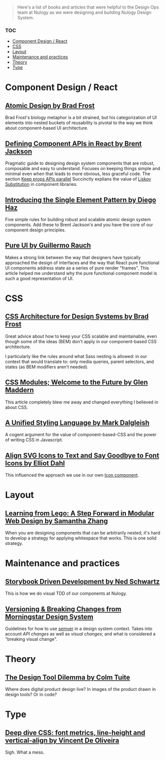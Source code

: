 > Here's a list of books and articles that were helpful to the Design Ops team at Nulogy as we were designing and building Nulogy Design System.

### TOC
- [Component Design / React](#component-design--react)
- [CSS](#css)
- [Layout](#layout)
- [Maintenance and practices](#maintenance-and-practices)
- [Theory](#theory)
- [Type](#type)



# Component Design / React

## [Atomic Design by Brad Frost](http://bradfrost.com/blog/post/atomic-web-design/)

Brad Frost's biology metaphor is a bit strained, but his categorization of UI elements into nested buckets of reusability is pivotal to the way we think about component-based UI architecture.


## [Defining Component APIs in React by Brent Jackson](http://jxnblk.com/writing/posts/defining-component-apis-in-react/#defining-component-apis-in-react)

Pragmatic guide to designing design system components that are robust, composable and easy to understand. Focuses on keeping things simple and minimal even when that leads to more obvious, less graceful code. The section [Keep props APIs parallel](http://jxnblk.com/writing/posts/defining-component-apis-in-react/#keep-props-apis-parallel) Succinctly explians the value of [Liskov Substitution](https://en.wikipedia.org/wiki/Liskov_substitution_principle) in component libraries.


## [Introducing the Single Element Pattern by Diego Haz](https://medium.freecodecamp.org/introducing-the-single-element-pattern-dfbd2c295c5d)

Five simple rules for building robust and scalable atomic design system components. Add these to Brent Jackson's and you have the core of our component design principles.


## [Pure UI by Guillermo Rauch](https://rauchg.com/2015/pure-ui)

Makes a strong link between the way that designers have typically approached the design of interfaces  and the way that React pure functional UI components address state as a series of pure render "frames". This article helped me understand why the pure functional component model is such a good representation of UI.



# CSS

## [CSS Architecture for Design Systems by Brad Frost](http://bradfrost.com/blog/post/css-architecture-for-design-systems/)

Great advice about how to keep your CSS scalable and maintainable, even though some of the ideas (BEM) don't apply in our component-based CSS architecture.

I particularly like the rules around what Sass nesting is allowed: in our context that would translate to: only media queries, parent selectors, and states (as BEM modifiers aren't needed).


## [CSS Modules; Welcome to the Future by Glen Maddern](https://glenmaddern.com/articles/css-modules)

This article completely blew me away and changed everything I believed in about CSS.


## [A Unified Styling Language by Mark Dalgleish](https://medium.com/seek-blog/a-unified-styling-language-d0c208de2660)

A cogent argument for the value of component-based-CSS and the power of writing CSS in Javascript.


## [Align SVG Icons to Text and Say Goodbye to Font Icons by Elliot Dahl](https://blog.prototypr.io/align-svg-icons-to-text-and-say-goodbye-to-font-icons-d44b3d7b26b4)

This influenced the approach we use in our own [Icon component](https://nulogy.design/components/icons).



# Layout

## [Learning from Lego: A Step Forward in Modular Web Design by Samantha Zhang](https://alistapart.com/article/learning-from-lego-a-step-forward-in-modular-web-design)

When you are designing components that can be arbitrarily nested, it's hard to develop a strategy for applying whitespace that works. This is one solid strategy.



# Maintenance and practices

## [Storybook Driven Development by Ned Schwartz](https://medium.com/nulogy/storybook-driven-development-a3c517276c07)

This is how we do visual TDD of our components at Nulogy.


## [Versioning & Breaking Changes from Morningstar Design System](http://designsystem.morningstar.com/about/versioning.html)

Guidelines for how to use [semver](https://semver.org) in a design system context. Takes into account _API changes_ as well as _visual changes_; and what is considered a "breaking visual change".



# Theory

## [The Design Tool Dilemma by Colm Tuite](https://medium.freecodecamp.org/the-design-tool-dilemma-225541c4ad1d)

Where does digital product design live? In images of the product drawn in design tools? Or in code? 



# Type

## [Deep dive CSS: font metrics, line-height and vertical-align by Vincent De Oliveira](http://iamvdo.me/en/blog/css-font-metrics-line-height-and-vertical-align)

Sigh. What a mess.
